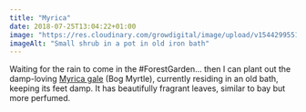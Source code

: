 ```yaml
---
title: "Myrica"
date: 2018-07-25T13:04:22+01:00
image: "https://res.cloudinary.com/growdigital/image/upload/v1544299551/myrica-gale-28729755607.jpg"
imageAlt: "Small shrub in a pot in old iron bath"
---
```


Waiting for the rain to come in the #ForestGarden… then I can plant out the damp-loving [Myrica gale](http://temperate.theferns.info/viewtropical.php?id=Myrica+gale) (Bog Myrtle), currently residing in an old bath, keeping its feet damp. It has beautifully fragrant leaves, similar to bay but more perfumed.
